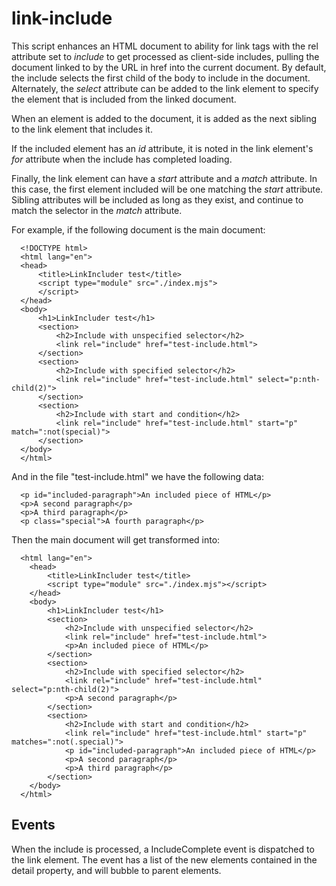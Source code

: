 # link-include

This script enhances an HTML document to ability for link tags with the rel 
attribute set to _include_ to get processed as client-side includes, pulling the
document linked to by the URL in href into the current document. By default, 
the include selects the first child of the body to include in the document.
Alternately, the _select_ attribute can be added to the link element to specify the
element that is included from the linked document.

When an element is added to the document, it is added as the next sibling to the
link element that includes it.

If the included element has an _id_ attribute, it is noted in the link element's
_for_ attribute when the include has completed loading.

Finally, the link element can have a _start_ attribute and a _match_ attribute. In
this case, the first element included will be one matching the _start_ attribute. Sibling
attributes will be included as long as they exist, and continue to match the selector
in the _match_ attribute.

For example, if the following document is the main document:

      <!DOCTYPE html>
      <html lang="en">
      <head>
          <title>LinkIncluder test</title>
          <script type="module" src="./index.mjs">
          </script>
      </head>
      <body>
          <h1>LinkIncluder test</h1>
          <section>
              <h2>Include with unspecified selector</h2>
              <link rel="include" href="test-include.html">
          </section>
          <section>
              <h2>Include with specified selector</h2>        
              <link rel="include" href="test-include.html" select="p:nth-child(2)">
          </section>
          <section>
              <h2>Include with start and condition</h2>
              <link rel="include" href="test-include.html" start="p" match=":not(special)">
          </section>
      </body>
      </html>

And in the file "test-include.html" we have the following data:

      <p id="included-paragraph">An included piece of HTML</p>
      <p>A second paragraph</p>
      <p>A third paragraph</p>
      <p class="special">A fourth paragraph</p>
    
Then the main document will get transformed into:

      <html lang="en">
        <head>
            <title>LinkIncluder test</title>
            <script type="module" src="./index.mjs"></script>
        </head>
        <body>
            <h1>LinkIncluder test</h1>
            <section>
                <h2>Include with unspecified selector</h2>
                <link rel="include" href="test-include.html">
                <p>An included piece of HTML</p>
            </section>
            <section>
                <h2>Include with specified selector</h2>        
                <link rel="include" href="test-include.html" select="p:nth-child(2)">
                <p>A second paragraph</p>
            </section>
            <section>
                <h2>Include with start and condition</h2>
                <link rel="include" href="test-include.html" start="p" matches=":not(.special)">
                <p id="included-paragraph">An included piece of HTML</p>
                <p>A second paragraph</p>
                <p>A third paragraph</p>
            </section>
        </body>
      </html>

## Events

When the include is processed, a IncludeComplete event is dispatched to the
link element. The event has a list of the new elements contained in the detail property,
and will bubble to parent elements.


